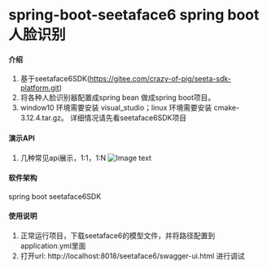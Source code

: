 # spring-boot-seetaface6 spring boot 人脸识别

#### 介绍

1.  基于seetaface6SDK(https://gitee.com/crazy-of-pig/seeta-sdk-platform.git)
2.  将各种人脸识别器配置成spring bean 做成spring boot项目。
3.  window10 环境需要安装 visual_studio；linux 环境需要安装 cmake-3.12.4.tar.gz。 详细情况请先看seetaface6SDK项目

#### 演示API
1.  几种常见api展示，1:1，1:N
    ![Image text](https://gitee.com/crazy-of-pig/spring-boot-seetaface6/raw/master/img/api.png)

#### 软件架构
spring boot
seetaface6SDK

#### 使用说明
1.  正常运行项目，下载seetaface6的模型文件，并将路径配置到application.yml里面
2.  打开url: http://localhost:8018/seetaface6/swagger-ui.html  进行调试
